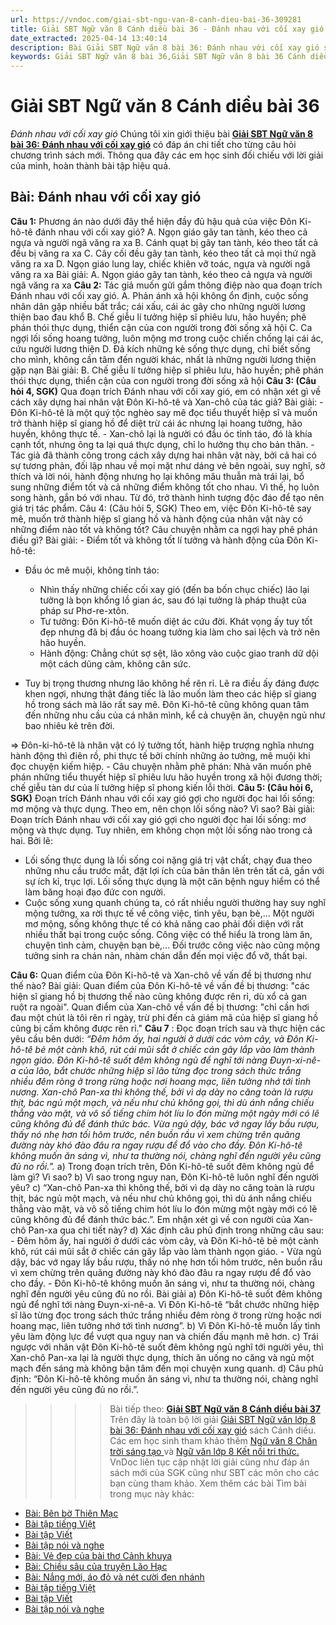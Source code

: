 ```yaml
---
url: https://vndoc.com/giai-sbt-ngu-van-8-canh-dieu-bai-36-309281
title: Giải SBT Ngữ văn 8 Cánh diều bài 36 - Đánh nhau với cối xay gió - VnDoc.com
date_extracted: 2025-04-14 13:40:14
description: Bài Giải SBT Ngữ văn 8 bài 36: Đánh nhau với cối xay gió sách Cánh diều có đáp án chi tiết cho các bạn cùng tham khảo.
keywords: Giải SBT Ngữ văn 8 bài 36,Giải SBT Ngữ văn 8 bài 36 Cánh diều,Giải sách bài tập Ngữ văn CD lớp 8,Ngữ văn lớp 8 Cánh diều,giải bài tập ngữ văn lớp 8,Đánh nhau với cối xay gió,soạn bài ngữ văn 8,ôn tập ngữ văn 8
---
```


# Giải SBT Ngữ văn 8 Cánh diều bài 36
 _Đánh nhau với cối xay gió_
Chúng tôi xin giới thiệu bài **[Giải SBT Ngữ văn 8 bài 36: Đánh nhau với cối xay gió](<https://vndoc.com/giai-sbt-ngu-van-8-canh-dieu-bai-36-309281>)** có đáp án chi tiết cho từng câu hỏi chương trình sách mới. Thông qua đây các em học sinh đối chiếu với lời giải của mình, hoàn thành bài tập hiệu quả.
## Bài: Đánh nhau với cối xay gió
**Câu 1:** Phương án nào dưới đây thể hiện đầy đủ hậu quả của việc Đôn Ki-hô-tê đánh nhau với cối xay gió?
A. Ngọn giáo gãy tan tành, kéo theo cả ngựa và người ngã văng ra xa
B. Cánh quạt bị gãy tan tành, kéo theo tất cả đều bị văng ra xa
C. Cây cối đều gãy tan tành, kéo theo tất cả mọi thứ ngã văng ra xa
D. Ngọn giáo lung lay, chiếc khiên vỡ toác, ngựa và người ngã văng ra xa
Bài giải:
A. Ngọn giáo gãy tan tành, kéo theo cả ngựa và người ngã văng ra xa
**Câu 2:** Tác giả muốn gửi gắm thông điệp nào qua đoạn trích Đánh nhau với cối xay gió.
A. Phản ánh xã hội không ổn định, cuộc sống nhân dân gặp nhiều bất trắc; cái xấu, cái ác gây cho những người lương thiện bao đau khổ
B. Chế giễu lí tưởng hiệp sĩ phiêu lưu, hão huyền; phê phán thói thực dụng, thiển cận của con người trong đời sống xã hội
C. Ca ngợi lối sống hoang tưởng, luôn mộng mơ trong cuộc chiến chống lại cái ác, cứu người lương thiện
D. Đả kích những kẻ sống thực dụng, chỉ biết sống cho mình, không cần tâm đến người khác, nhất là những người lương thiện gặp nạn
Bài giải:
B. Chế giễu lí tưởng hiệp sĩ phiêu lưu, hão huyền; phê phán thói thực dụng, thiển cận của con người trong đời sống xã hội
**Câu 3: \(Câu hỏi 4, SGK\)** Qua đoạn trích Đánh nhau với cối xay gió, em có nhận xét gì về cách xây dựng hai nhân vật Đôn Ki-hô-tê và Xan-chô của tác giả?
Bài giải:
\- Đôn Ki-hô-tê là một quý tộc nghèo say mê đọc tiểu thuyết hiệp sĩ và muốn trở thành hiệp sĩ giang hồ để diệt trừ cái ác nhưng lại hoang tưởng, hão huyền, không thực tế.
\- Xan-chô lại là người có đầu óc tỉnh táo, đó là khía cạnh tốt, nhưng ông ta lại quá thực dụng, chỉ lo hưởng thụ cho bản thân.
\- Tác giả đã thành công trong cách xây dựng hai nhân vật này, bởi cả hai có sự tương phản, đối lập nhau về mọi mặt như dáng vẻ bên ngoài, suy nghĩ, sở thích và lời nói, hành động nhưng họ lại không mâu thuẫn mà trái lại, bổ sung những điểm tốt và cả những điểm không tốt cho nhau. Vì thế, họ luôn song hành, gắn bó với nhau. Từ đó, trở thành hình tượng độc đáo để tạo nên giá trị tác phẩm.
Câu 4: \(Câu hỏi 5, SGK\) Theo em, việc Đôn Ki-hô-tê say mê, muốn trở thành hiệp sĩ giang hồ và hành động của nhân vật này có những điểm nào tốt và không tốt? Câu chuyện nhằm ca ngợi hay phê phán điều gì?
Bài giải:
\- Điểm tốt và không tốt lí tưởng và hành động của Đôn Ki-hô-tê:
  * Đầu óc mê muội, không tỉnh táo:  

    * Nhìn thấy những chiếc cối xay gió \(đến ba bốn chục chiếc\) lão lại tưởng là bọn khổng lồ gian ác, sau đó lại tưởng là pháp thuật của pháp sư Phơ-re-xtôn.
    * Tư tưởng: Đôn Ki-hô-tê muốn diệt ác cứu đời. Khát vọng ấy tuy tốt đẹp nhưng đã bị đầu óc hoang tưởng kia làm cho sai lệch và trở nên hão huyền.
    * Hành động: Chẳng chút sợ sệt, lão xông vào cuộc giao tranh dữ dội một cách dũng cảm, không cân sức.
  * Tuy bị trọng thương nhưng lão không hề rên rỉ. Lẽ ra điều ấy đáng được khen ngợi, nhưng thật đáng tiếc là lão muốn làm theo các hiệp sĩ giang hồ trong sách mà lão rất say mê. Đôn Ki-hô-tê cũng không quan tâm đến những nhu cầu của cá nhân mình, kể cả chuyện ăn, chuyện ngủ như bao nhiêu kẻ trên đời.

=> Đôn-ki-hô-tê là nhân vật có lý tưởng tốt, hành hiệp trượng nghĩa nhưng hành động thì điên rồ, phi thực tế bởi chính những ảo tưởng, mê muội khi đọc chuyện kiếm hiệp.
\- Câu chuyện nhằm phê phán: Nhà văn muốn phê phán những tiểu thuyết hiệp sĩ phiêu lưu hão huyền trong xã hội đương thời; chế giễu tàn dư của lí tưởng hiệp sĩ phong kiến lỗi thời.
**Câu 5: \(Câu hỏi 6, SGK\)** Đoạn trích Đánh nhau với cối xay gió gợi cho người đọc hai lối sống: mơ mộng và thực dụng. Theo em, nên chọn lối sống nào? Vì sao?
Bài giải:
Đoạn trích Đánh nhau với cối xay gió gợi cho người đọc hai lối sống: mơ mộng và thực dụng. Tuy nhiên, em không chọn một lối sống nào trong cả hai. Bởi lẽ:
  * Lối sống thực dụng là lối sống coi nặng giá trị vật chất, chạy đua theo những nhu cầu trước mắt, đặt lợi ích của bản thân lên trên tất cả, gần với sự ích kỉ, trục lợi. Lối sống thực dụng là một căn bệnh nguy hiểm có thể làm băng hoại đạo đức con người.
  * Cuộc sống xung quanh chúng ta, có rất nhiều người thường hay suy nghĩ mộng tưởng, xa rời thực tế về công việc, tình yêu, bạn bè,... Một người mơ mộng, sống không thực tế có khả năng cao phải đối diện với rất nhiều thất bại trong cuộc sống. Công việc có thể hiểu là trong làm ăn, chuyện tình cảm, chuyện bạn bè,... Đối trước công việc nào cũng mộng tưởng sinh ra chán nản, nhàm chán dẫn đến mọi việc đổ vỡ, thất bại.

**Câu 6:** Quan điểm của Đôn Ki-hô-tê và Xan-chô về vấn đề bị thương như thế nào?
Bài giải:
Quan điểm của Đôn Ki-hô-tê về vấn đề bị thương: "các hiện sĩ giang hồ bị thương thế nào cũng không được rên rỉ, dù xổ cả gan ruột ra ngoài".
Quan điểm của Xan-chô về vấn đề bị thương: "chỉ cần hơi đau một chút là tôi rên rỉ ngày, trừ phi đến cả giám mã của hiệp sĩ giang hồ cũng bị cấm không được rên rỉ."
**Câu 7** : Đọc đoạn trích sau và thực hiện các yêu cầu bên dưới:
_“Đêm hôm ấy, hai người ở dưới các vòm cây, và Đôn Ki-hô-tê bẻ một cành khô, rút cái mũi sắt ở chiếc cán gãy lắp vào làm thành ngọn giáo. Đôn Ki-hô-tê suốt đêm không ngủ để nghĩ tới nàng Đuyn-xi-nê-a của lão, bắt chước những hiệp sĩ lão từng đọc trong sách thức trắng nhiều đêm ròng ở trong rừng hoặc nơi hoang mạc, liên tưởng nhớ tới tình nương. Xan-chô Pan-xa thì không thế, bởi vì dạ dày no căng toàn là rượu thịt, bác ngủ một mạch, và nếu như chủ không gọi, thì dù ánh nắng chiếu thẳng vào mặt, và vô số tiếng chim hót líu lo đón mừng một ngày mới có lẽ cũng không đủ để đánh thức bác. Vừa ngủ dậy, bác vớ ngay lấy bầu rượu, thấy nó nhẹ hơn tối hôm trước, nên buồn rầu vì xem chừng trên quãng đường này khó đào đâu ra ngay rượu để đổ vào cho đầy. Đôn Ki-hô-tê không muốn ăn sáng vì, như ta thường nói, chàng nghĩ đến người yêu cũng đủ no rồi.”._
a\) Trong đoạn trích trên, Đôn Ki-hô-tê suốt đêm không ngủ để làm gì? Vì sao?
b\) Vì sao trong nguy nan, Đôn Ki-hô-tê luôn nghĩ đến người yêu?
c\) “Xan-chô Pan-xa thì không thế, bởi vì dạ dày no căng toàn là rượu thịt, bác ngủ một mạch, và nếu như chủ không gọi, thì dù ánh nắng chiếu thẳng vào mặt, và vô số tiếng chim hót líu lo đón mừng một ngày mới có lẽ cũng không đủ để đánh thức bác.”. Em nhận xét gì về con người của Xan-chô Pan-xa qua chi tiết này?
d\) Xác định câu phủ định trong những câu sau:
\- Đêm hôm ấy, hai người ở dưới các vòm cây, và Đôn Ki-hô-tê bẻ một cành khô, rút cái mũi sắt ở chiếc cán gãy lắp vào làm thành ngọn giáo.
\- Vừa ngủ dậy, bác vớ ngay lấy bầu rượu, thấy nó nhẹ hơn tối hôm trước, nên buồn rầu vì xem chừng trên quãng đường này khó đào đâu ra ngay rượu để đổ vào cho đầy.
\- Đôn Ki-hô-tê không muốn ăn sáng vì, như ta thường nói, chàng nghĩ đến người yêu cũng đủ no rồi.
Bài giải
a\) Đôn Ki-hô-tê suốt đêm không ngủ để nghĩ tới nàng Đuyn-xi-nê-a. Vì Đôn Ki-hô-tê “bắt chước những hiệp sĩ lão từng đọc trong sách thức trắng nhiều đêm ròng ở trong rừng hoặc nơi hoang mạc, liên tưởng nhớ tới tình nương”.
b\) Vì Đôn Ki-hô-tê muốn lấy tình yêu làm động lực để vượt qua nguy nan và chiến đấu mạnh mẽ hơn.
c\) Trái ngược với nhân vật Đôn Ki-hô-tê suốt đêm không ngủ nghĩ tới người yêu, thì Xan-chô Pan-xa lại là người thực dụng, thích ăn uống no căng và ngủ một mạch đến sáng mà không bận tâm đến mọi chuyện xung quanh.
d\) Câu phủ định: “Đôn Ki-hô-tê không muốn ăn sáng vì, như ta thường nói, chàng nghĩ đến người yêu cũng đủ no rồi.”.
>>>> Bài tiếp theo: **[Giải SBT Ngữ văn 8 Cánh diều bài 37](<https://vndoc.com/giai-sbt-ngu-van-8-canh-dieu-bai-37-309283>)**
Trên đây là toàn bộ lời giải [Giải SBT Ngữ văn lớp 8 bài 36: Đánh nhau với cối xay gió](<https://vndoc.com/giai-sbt-ngu-van-8-canh-dieu-bai-36-309281>) sách Cánh diều. Các em học sinh tham khảo thêm [Ngữ văn 8 Chân trời sáng tạo ](<https://vndoc.com/ngu-van-8-chan-troi-sang-tao>)và [Ngữ văn lớp 8 Kết nối tri thức.](<https://vndoc.com/ngu-van-8-ket-noi-tri-thuc>) VnDoc liên tục cập nhật lời giải cũng như đáp án sách mới của SGK cũng như SBT các môn cho các bạn cùng tham khảo.
Xem thêm các bài Tìm bài trong mục này khác:
  * [Bài: Bên bờ Thiên Mạc](</giai-sbt-ngu-van-8-canh-dieu-bai-37-309283>)
  * [Bài tập tiếng Việt](</giai-sbt-ngu-van-8-canh-dieu-bai-38-309284>)
  * [Bài tập Viết](</giai-sbt-ngu-van-8-canh-dieu-bai-39-309285>)
  * [Bài tập nói và nghe](</giai-sbt-ngu-van-8-canh-dieu-bai-40-309289>)
  * [Bài: Vẻ đẹp của bài thơ Cảnh khuya](</giai-sbt-ngu-van-8-canh-dieu-bai-41-309296>)
  * [Bài: Chiều sâu của truyện Lão Hạc](</giai-sbt-ngu-van-8-canh-dieu-bai-42-309297>)
  * [Bài: Nắng mới, áo đỏ và nét cười đen nhánh](</giai-sbt-ngu-van-8-canh-dieu-bai-43-309298>)
  * [Bài tập tiếng Việt](</giai-sbt-ngu-van-8-canh-dieu-bai-44-309300>)
  * [Bài tập Viết](</giai-sbt-ngu-van-8-canh-dieu-bai-45-309302>)
  * [Bài tập nói và nghe](</giai-sbt-ngu-van-8-canh-dieu-bai-46-309304>)

